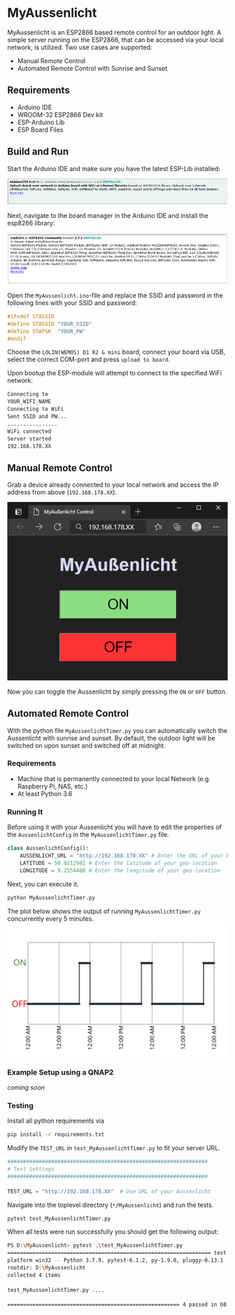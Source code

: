 # MyAussenlicht
MyAussenlicht is an ESP2866 based remote control for an outdoor light. A simple server running on the ESP2866, that can be accessed via your local network, is utilized. Two use cases are supported:
* Manual Remote Control
* Automated Remote Control with Sunrise and Sunset 
## Requirements
* Arduino IDE
* WROOM-32 ESP2866 Dev kit
* ESP-Arduino Lib
* ESP Board Files
## Build and Run
Start the Arduino IDE and make sure you have the latest ESP-Lib installed:

![ESP-Lib](Doc/ESP_lib.PNG)

Next, navigate to the board manager in the Arduino IDE and install the esp8266 library:

![ESP-Lib](Doc/Board_overlay.PNG)

Open the `MyAussenlicht.ino`-file and replace the SSID and password in the following lines with your SSID and password:
```CPP
#ifndef STASSID
#define STASSID "YOUR_SSID"
#define STAPSK  "YOUR_PW"
#endif
```

Choose the `LOLIN(WEMOS) D1 R2 & mini` board, connect your board via USB, select the correct COM-port and press `upload to board`.

Upon bootup the ESP-module will attempt to connect to the specified WiFi network:

```bash
Connecting to 
YOUR_WIFI_NAME
Connecting to WiFi
Sent SSID and PW...
................
WiFi connected
Server started
192.168.178.XX
```
## Manual Remote Control
Grab a device already connected to your local network and access the IP address from above (`192.168.178.XX`).

![Landing Page For Remote Control](Doc/LandingPage.PNG)

Now you can toggle the Aussenlicht by simply pressing the `ON` or `OFF` button.

## Automated Remote Control
With the python file `MyAussenlichtTimer.py` you can automatically switch the Aussenlicht with sunrise and sunset. By default, the outdoor light will be switched on upon sunset and switched off at midnight. 
### Requirements
* Machine that is permanently connected to your local Network (e.g. Raspberry Pi, NAS, etc.)
* At least Python 3.6
### Running It
Before using it with your Aussenlicht you will have to edit the properties of the `AussenlichtConfig` in the `MyAussenlichtTimer.py` file.

```Python
class AussenlichtConfig():
    AUSSENLICHT_URL = "http://192.168.178.XX" # Enter the URL of your ESP server 
    LATITUDE = 50.0212981 # Enter the latitude of your geo-location
    LONGITUDE = 9.2554408 # Enter the longitude of your geo-location
```
Next, you can execute it.
```bash
python MyAussenlichtTimer.py
```

The plot below shows the output of running `MyAussenlichtTimer.py` concurrently every 5 minutes. 
![Automated Switching of the Aussenlicht with Sunrise and Sunset](Doc/AutomatedSwitching.svg)

### Example Setup using a QNAP2
_coming soon_
### Testing
Install all python requirements via

```bash
pip install -r requirements.txt
```

Modify the `TEST_URL` in `test_MyAussenlichtTimer.py` to fit your server URL.
```Python
################################################################
# Test Settings
################################################################

TEST_URL = "http://192.168.178.XX"  # Use URL of your Aussenlicht

```
Navigate into the toplevel directory (`*/MyAussenlicht`) and run the tests.

```bash
pytest test_MyAussenlichtTimer.py
```
When all tests were run successfully you should get the following output:

```bash
PS D:\MyAussenlicht> pytest .\test_MyAussenlichtTimer.py
================================================================= test session starts ==================================================================
platform win32 -- Python 3.7.9, pytest-6.1.2, py-1.9.0, pluggy-0.13.1
rootdir: D:\MyAussenlicht
collected 4 items

test_MyAussenlichtTimer.py ....                                                                                                                   [100%] 

======================================================= 4 passed in 68.29s (0:01:08) ======================================================== 
```
